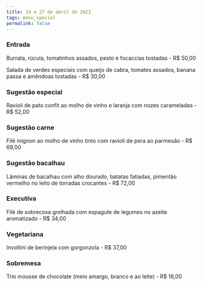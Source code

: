 ```yaml
---
title: 14 a 27 de abril de 2022
tags: menu_special
permalink: false
---
```

### Entrada

Burrata, rúcula, tomatinhos assados, pesto e focaccias tostadas - R$ 50,00

Salada de verdes especiais com queijo de cabra, tomates assados, banana passa e amêndoas tostadas - R$ 30,00

### Sugestão especial

Ravioli de pato confit ao molho de vinho e laranja com nozes carameladas - R$ 52,00

### Sugestão carne

Filé mignon ao molho de vinho tinto com ravioli de pera ao parmesão - R$ 69,00

### Sugestão bacalhau

Lâminas de bacalhau com alho dourado, batatas fatiadas, pimentão vermelho no leito de torradas crocantes - R$ 72,00

### Executiva

Filé de sobrecoxa grelhada com espagute de legumes no azeite aromatizado - R$ 34,00

### Vegetariana

Involtini de berinjela com gorgonzola - R$ 37,00

### Sobremesa

Trio mousse de chocolate (meio amargo, branco e ao leite) - R$ 16,00